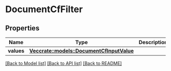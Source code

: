 # DocumentCfFilter

## Properties

Name | Type | Description | Notes
------------ | ------------- | ------------- | -------------
**values** | [**Vec<crate::models::DocumentCfInputValue>**](DocumentCFInputValue.md) |  | 

[[Back to Model list]](../README.md#documentation-for-models) [[Back to API list]](../README.md#documentation-for-api-endpoints) [[Back to README]](../README.md)



